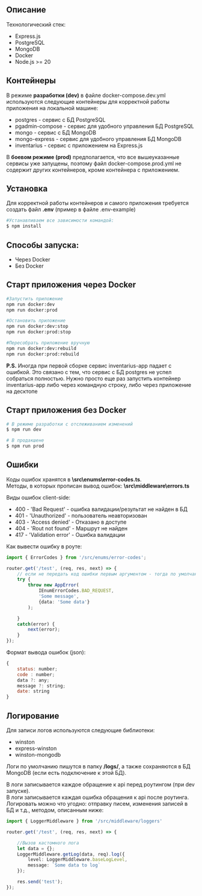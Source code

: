 ## Описание
Технологический стек:

- Express.js
- PostgreSQL
- MongoDB
- Docker
- Node.js >= 20

## Контейнеры

В режиме **разработки (dev)** в файле docker-compose.dev.yml используются следующие контейнеры для корректной работы приложения на локальной машине:
- postgres - сервис с БД PostgreSQL
- pgadmin-compose - сервис для удобного управления БД PostgreSQL
- mongo - сервис c БД MongoDB
- mongo-express - сервис для удобного управления БД MongoDB
- inventarius - сервис с приложением на Express.js

В **боевом режиме (prod)** предполагается, что все вышеуказанные сервисы уже запущены, поэтому файл docker-compose.prod.yml не содержит других контейнеров, кроме контейнера с приложением.

## Установка

Для корректной работы контейнеров и самого приложения требуется создать файл **.env** (пример в файле .env-example)

```bash
#Устанавливаем все зависимости командой:
$ npm install
```

## Способы запуска:
- Через Docker
- Без Docker

## Старт приложения через Docker
```bash
#Запустить приложение
npm run docker:dev
npm run docker:prod  

#Остановить приложение
npm run docker:dev:stop
npm run docker:prod:stop

#Пересобрать приложение вручную
npm run docker:dev:rebuild
npm run docker:prod:rebuild

```
**P.S.** Иногда при первой сборке сервис inventarius-app падает с ошибкой. 
Это связано с тем, что сервис с БД postgres не успел собраться полностью. Нужно просто еще раз запустить контейнер inventarius-app либо через командную строку, либо через приложение на десктопе

## Старт приложения без Docker

```bash
# В режиме разработки с отслеживанием изменений
$ npm run dev

# В продакшене
$ npm run prod
```

## Ошибки

Коды ошибок хранятся в **\src\enums\error-codes.ts**.  
Методы, в которых прописан вывод ошибок: **\src\middleware\errors.ts**  

Виды ошибок client-side:
- 400 - 'Bad Request' - ошибка валидации/результат не найден в БД
- 401 - 'Unauthorized' - пользователь неавторизован
- 403 - 'Access denied' - Отказано в доступе
- 404 - 'Rout not found' - Маршрут не найден    
- 417 - 'Validation error' - Ошибка валидации
    
Как вывести ошибку в роуте:
```ts
import { ErrorCodes } from '/src/enums/error-codes';

router.get('/test', (req, res, next) => {
    // если не передать код ошибки первым аргументом - тогда по умолчанию выведется ошибка 404
    try {
        throw new AppError(
            IEnumErrorCodes.BAD_REQUEST, 
            'Some message', 
            {data: 'Some data'}
        );

    }
    catch(error) {
        next(error);
    }
});
```
Формат вывода ошибок (json):

```js
{
    status: number;
    code : number;
    data ?: any;
    message ?: string;
    date: string
}
```

## Логирование

Для записи логов используются следующие библиотеки:
- winston
- express-winston
- winston-mongodb

Логи по умолчанию пишутся в папку **/logs/**, а также сохраняются в БД MongoDB (если есть подключение к этой БД).

В логи записывается каждое обращение к api перед роутингом (при dev запуске).  
В логи записывается каждая ошибка обращения к api после роутинга.  
Логировать можно что угодно: отправку писем, изменения записей в БД и т.д., методом, описанным ниже:
```ts
import { LoggerMiddleware } from '/src/middleware/loggers'

router.get('/test', (req, res, next) => {

    //Вызов кастомного лога
    let data = {};
    LoggerMiddleware.getLog(data, req).log({
        level: LoggerMiddleware.baseLogLevel,
        message: `Some data to log`
    });

    res.send('test');
});
```


